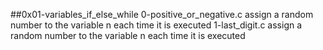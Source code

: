 ##0x01-variables_if_else_while
0-positive_or_negative.c assign a random number to the variable n each time it is executed
1-last_digit.c assign a random number to the variable n each time it is executed

